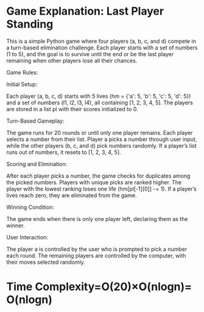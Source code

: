 # Game Explanation: Last Player Standing #
This is a simple Python game where four players (a, b, c, and d) compete in a turn-based elimination challenge. Each player starts with a set of numbers (1 to 5), and the goal is to survive until the end or be the last player remaining when other players lose all their chances.

Game Rules:

Initial Setup:

Each player (a, b, c, d) starts with 5 lives (hm = {'a': 5, 'b': 5, 'c': 5, 'd': 5}) and a set of numbers (l1, l2, l3, l4), all containing [1, 2, 3, 4, 5].
The players are stored in a list pl with their scores initialized to 0.

Turn-Based Gameplay:

The game runs for 20 rounds or until only one player remains.
Each player selects a number from their list. Player a picks a number through user input, while the other players (b, c, and d) pick numbers randomly.
If a player’s list runs out of numbers, it resets to [1, 2, 3, 4, 5].

Scoring and Elimination:

After each player picks a number, the game checks for duplicates among the picked numbers. Players with unique picks are ranked higher.
The player with the lowest ranking loses one life (hm[pl[-1][0]] -= 1).
If a player’s lives reach zero, they are eliminated from the game.

Winning Condition:

The game ends when there is only one player left, declaring them as the winner.

User Interaction:

The player a is controlled by the user who is prompted to pick a number each round.
The remaining players are controlled by the computer, with their moves selected randomly.

# Time Complexity=O(20)×O(nlogn)=O(nlogn) #
